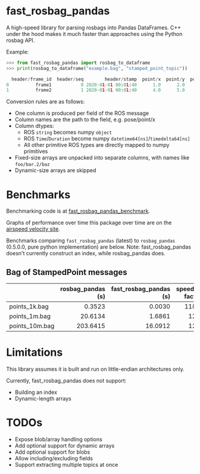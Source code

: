 # fast_rosbag_pandas

A high-speed library for parsing rosbags into Pandas DataFrames. C++ under the hood makes it much faster than approaches using the Python rosbag API.

Example:
```py
>>> from fast_rosbag_pandas import rosbag_to_dataframe
>>> print(rosbag_to_dataframe("example.bag", "stamped_point_topic"))

  header/frame_id  header/seq        header/stamp  point/x  point/y  point/z
0          frame1           0 2020-01-01 00:01:40      1.0      2.0      3.0
1          frame2           1 2020-01-01 00:01:40      4.0      5.0      6.0
```

Conversion rules are as follows:
  * One column is produced per field of the ROS message
  * Column names are the path to the field, e.g. pose/point/x
  * Column dtypes:
    * ROS `string` becomes numpy `object`
    * ROS `Time`/`Duration` become numpy `datetime64[ns]`/`timedelta64[ns]`
    * All other primitive ROS types are directly mapped to numpy primitives
  * Fixed-size arrays are unpacked into separate columns, with names like `foo/bar.2/baz`
  * Dynamic-size arrays are skipped

# Benchmarks

Benchmarking code is at [fast_rosbag_pandas_benchmark](https://github.com/samkhal/fast_rosbag_pandas_benchmark).

Graphs of performance over time this package over time are on the [airspeed velocity site](https://samkhal.github.io/fast_rosbag_pandas_benchmark).

Benchmarks comparing `fast_rosbag_pandas` (latest) to `rosbag_pandas` (0.5.0.0, pure python implementation) are below.
Note: fast_rosbag_pandas doesn't currently construct an index, while rosbag_pandas does.

## Bag of StampedPoint messages
|                |   rosbag_pandas (s) |   fast_rosbag_pandas (s) |   speedup factor |
|:---------------|--------------------:|-------------------------:|-----------------:|
| points_1k.bag  |              0.3523 |                   0.0030 |            118.9 |
| points_1m.bag  |             20.6134 |                   1.6861 |             12.2 |
| points_10m.bag |            203.6415 |                  16.0912 |             12.7 |

# Limitations
This library assumes it is built and run on little-endian architectures only.

Currently, fast_rosbag_pandas does not support:
* Building an index
* Dynamic-length arrays

# TODOs
* Expose blob/array handling options
* Add optional support for dynamic arrays 
* Add optional support for blobs
* Allow including/excluding fields
* Support extracting multiple topics at once